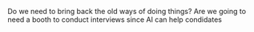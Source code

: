 Do we need to bring back the old ways of doing things?
Are we going to need a booth to conduct interviews since AI can help condidates